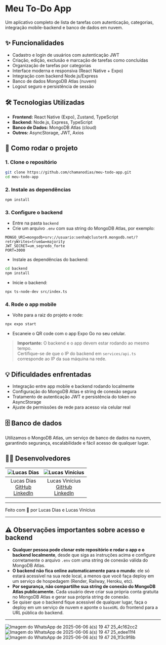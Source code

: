 
# Meu To-Do App

Um aplicativo completo de lista de tarefas com autenticação, categorias, integração mobile-backend e banco de dados em nuvem.

## ✨ Funcionalidades

- Cadastro e login de usuários com autenticação JWT
- Criação, edição, exclusão e marcação de tarefas como concluídas
- Organização de tarefas por categorias
- Interface moderna e responsiva (React Native + Expo)
- Integração com backend Node.js/Express
- Banco de dados MongoDB Atlas (nuvem)
- Logout seguro e persistência de sessão

## 🛠️ Tecnologias Utilizadas

- **Frontend:** React Native (Expo), Zustand, TypeScript
- **Backend:** Node.js, Express, TypeScript
- **Banco de Dados:** MongoDB Atlas (cloud)
- **Outros:** AsyncStorage, JWT, Axios

## 🚀 Como rodar o projeto

### 1. Clone o repositório

```bash
git clone https://github.com/chamanodias/meu-todo-app.git
cd meu-todo-app
```

### 2. Instale as dependências

```bash
npm install
```

### 3. Configure o backend

- Entre na pasta `backend`
- Crie um arquivo `.env` com sua string do MongoDB Atlas, por exemplo:

```
MONGO_URI=mongodb+srv://usuario:senha@cluster0.mongodb.net/?retryWrites=true&w=majority
JWT_SECRET=um_segredo_forte
PORT=3000
```

- Instale as dependências do backend:

```bash
cd backend
npm install
```

- Inicie o backend:

```bash
npx ts-node-dev src/index.ts
```

### 4. Rode o app mobile

- Volte para a raiz do projeto e rode:

```bash
npx expo start
```

- Escaneie o QR code com o app Expo Go no seu celular.

> **Importante:** O backend e o app devem estar rodando ao mesmo tempo.  
> Certifique-se de que o IP do backend em `services/api.ts` corresponde ao IP da sua máquina na rede.

## 💡 Dificuldades enfrentadas

- Integração entre app mobile e backend rodando localmente
- Configuração do MongoDB Atlas e string de conexão segura
- Tratamento de autenticação JWT e persistência do token no AsyncStorage
- Ajuste de permissões de rede para acesso via celular real

## 🗄️ Banco de dados

Utilizamos o MongoDB Atlas, um serviço de banco de dados na nuvem, garantindo segurança, escalabilidade e fácil acesso de qualquer lugar.

## 👨‍💻 Desenvolvedores

| ![Lucas Dias](https://github.com/chamanodias.png?size=80) | ![Lucas Vinícius](https://github.com/Lucavinini.png?size=80) |
|:---------------------------------------------------------:|:------------------------------------------------------------:|
| Lucas Dias <br> [GitHub](https://github.com/chamanodias) <br> [LinkedIn](https://www.linkedin.com/in/lucas-dias-23b75a232/) | Lucas Vinícius <br> [GitHub](https://github.com/Lucavinini) <br> [LinkedIn](https://www.linkedin.com/in/lucasvinini/) |

---

Feito com 💙 por Lucas Dias e Lucas Vinícius

---

## ⚠️ Observações importantes sobre acesso e backend

- **Qualquer pessoa pode clonar este repositório e rodar o app e o backend localmente**, desde que siga as instruções acima e configure corretamente o arquivo `.env` com uma string de conexão válida do MongoDB Atlas.
- **O backend não fica online automaticamente para o mundo**: ele só estará acessível na sua rede local, a menos que você faça deploy em um serviço de hospedagem (Render, Railway, Heroku, etc).
- **Por segurança, não compartilhe sua string de conexão do MongoDB Atlas publicamente.** Cada usuário deve criar sua própria conta gratuita no MongoDB Atlas e gerar sua própria string de conexão.
- Se quiser que o backend fique acessível de qualquer lugar, faça o deploy em um serviço de nuvem e aponte o `baseURL` do frontend para a URL pública do backend.

---



![Imagem do WhatsApp de 2025-06-06 à(s) 19 47 25_4c162cc2](https://github.com/user-attachments/assets/5ace3b0f-e5b7-491b-9c02-47a5b8c93e7b)
![Imagem do WhatsApp de 2025-06-06 à(s) 19 47 25_edee11f4](https://github.com/user-attachments/assets/d3cb01da-6136-485a-b1f7-12fbfc2f2a86)
![Imagem do WhatsApp de 2025-06-06 à(s) 19 47 26_1f3c9f8b](https://github.com/user-attachments/assets/ecbd32d3-aaa0-4f0e-9b33-9dfa2ec78c95)

